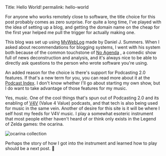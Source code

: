 Title: Hello World!
permalink: hello-world

For anyone who works remotely close to software, the title choice for this post probably comes as zero surprise. For quite a long time, I've played with the idea of setting up a blog, and getting the domain name on the cheap for the first year helped me pull the trigger for actually making one. 

This blog was set up using [MyWebLog](https://bitbadger.solutions/open-source/myweblog/) made by Daniel J. Summers. When I asked about recommendations for blogging systems, I went with his system both because of the common touchstone of [No Agenda](https://www.noagendashow.net/) , a comedic show full of news deconstruction and analysis, and it's always nice to be able to directly ask questions to the person who wrote software you're using.

An added reason for the choice is there's support for Podcasting 2.0 features. If that's a new term for you, you can read more about it at the [Podcast Index](https://podcastindex.org/). I don't know whether I'll go about starting my own show, but I do want to take advantage of those features for my music.

Yes, music. One of the cool things that's spun out of Podcasting 2.0 and its enabling of [V4V](https://value4value.info/) (Value 4 Value) podcasts, and that tech is also being used for music in the same vein. Another of desire for this site is  it will be where I self host my feeds for V4V music. I play a somewhat esoteric instrument that most people either haven't heard of or think only exists in the Legend of Zelda games: the ocarina. 

![ocarina collection](/upload/headroom/2024/06/ocarina-collection.jpeg)

Perhaps the story of how I got into the instrument and learned how to play should be a next post. 🤔
